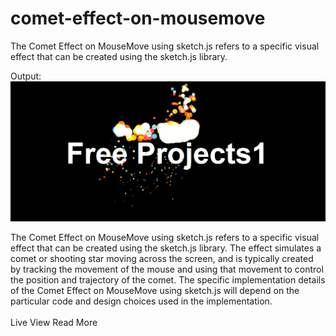 # comet-effect-on-mousemove
The Comet Effect on MouseMove using sketch.js refers to a specific visual effect that can be created using the sketch.js library. 

<link href="https://cdn.jsdelivr.net/npm/bootstrap@5.0.2/dist/css/bootstrap.min.css" rel="stylesheet" integrity="sha384-EVSTQN3/azprG1Anm3QDgpJLIm9Nao0Yz1ztcQTwFspd3yD65VohhpuuCOmLASjC" crossorigin="anonymous">

Output:
<img src="https://github.com/BHOLU-SINGH/comet-effect-on-mousemove/blob/master/Output_IMG.png" />

The Comet Effect on MouseMove using sketch.js refers to a specific visual effect that can be created using the sketch.js library. The effect simulates a comet or shooting star moving across the screen, and is typically created by tracking the movement of the mouse and using that movement to control the position and trajectory of the comet. The specific implementation details of the Comet Effect on MouseMove using sketch.js will depend on the particular code and design choices used in the implementation.
<br /><br />
<a class="btn btn-outline-primary" hrfe="https://bholu-singh.github.io/comet-effect-on-mousemove/" target="_blank">Live View</a>
<a class="btn btn-outline-primary" hrfe="[https://bholu-singh.github.io/comet-effect-on-mousemove/](https://freeprojects1.blogspot.com/2023/01/comet-effect-on-mousemove-using.html)" target="_blank">Read More</a>
